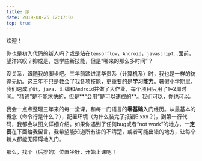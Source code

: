 ```yaml
---
title: 序
date: 2019-08-25 12:17:02
top: true
---
```


欢迎！

你也是初入代码的新人吗？或是站在`tensorflow`，`Android`，`javascript`...面前，望洋兴叹？抑或是，想学些新技能，但是“哪来的那么多时间”？

没关系，跟随我的脚步吧。三年前踏进清华贵系（计算机系）时，我也是一样的彷徨无助。这三年不只是教会了我各项技能，更重要的是**学习能力**。暑假小学期里，我们速成了`Qt`，`java`，汇编和`Android`并做了大作业，每个项目只用了1~2周时间。“精通”是不能求快的，但是**“会用”是可以速成的**。我们可以，你也可以。

我会一点点整理三年来的每一堂课，和每一门语言的**零基础**入门经历。从最基本的概念（命令行是什么？），配置环境（为什么装完了报错E:xxx？)，到第一行代码，我都会以图文详细介绍。如果你遇到了任何bug或者“not work”的地方，**一定要**在下面给我留言，我希望能知道所有讲的不清楚，或者可能出错的地方，让每个新人都能无障碍地入门。

那么，找个（后排的）位置坐好，开始上课吧！

